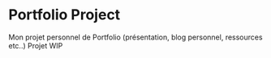 # Portfolio Project
Mon projet personnel de Portfolio (présentation, blog personnel, ressources etc..)
Projet WIP
